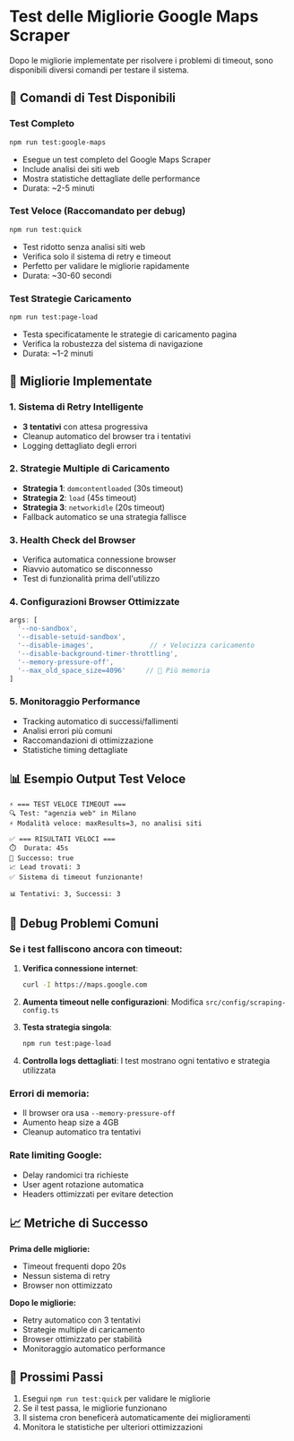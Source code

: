 # Test delle Migliorie Google Maps Scraper

Dopo le migliorie implementate per risolvere i problemi di timeout, sono disponibili diversi comandi per testare il sistema.

## 🚀 Comandi di Test Disponibili

### Test Completo
```bash
npm run test:google-maps
```
- Esegue un test completo del Google Maps Scraper
- Include analisi dei siti web
- Mostra statistiche dettagliate delle performance
- Durata: ~2-5 minuti

### Test Veloce (Raccomandato per debug)
```bash
npm run test:quick
```
- Test ridotto senza analisi siti web
- Verifica solo il sistema di retry e timeout
- Perfetto per validare le migliorie rapidamente
- Durata: ~30-60 secondi

### Test Strategie Caricamento
```bash
npm run test:page-load
```
- Testa specificatamente le strategie di caricamento pagina
- Verifica la robustezza del sistema di navigazione
- Durata: ~1-2 minuti

## 🔧 Migliorie Implementate

### 1. Sistema di Retry Intelligente
- **3 tentativi** con attesa progressiva
- Cleanup automatico del browser tra i tentativi
- Logging dettagliato degli errori

### 2. Strategie Multiple di Caricamento
- **Strategia 1**: `domcontentloaded` (30s timeout)
- **Strategia 2**: `load` (45s timeout)  
- **Strategia 3**: `networkidle` (20s timeout)
- Fallback automatico se una strategia fallisce

### 3. Health Check del Browser
- Verifica automatica connessione browser
- Riavvio automatico se disconnesso
- Test di funzionalità prima dell'utilizzo

### 4. Configurazioni Browser Ottimizzate
```javascript
args: [
  '--no-sandbox',
  '--disable-setuid-sandbox',
  '--disable-images',              // ⚡ Velocizza caricamento
  '--disable-background-timer-throttling',
  '--memory-pressure-off',
  '--max_old_space_size=4096'     // 🧠 Più memoria
]
```

### 5. Monitoraggio Performance
- Tracking automatico di successi/fallimenti
- Analisi errori più comuni
- Raccomandazioni di ottimizzazione
- Statistiche timing dettagliate

## 📊 Esempio Output Test Veloce

```
⚡ === TEST VELOCE TIMEOUT ===
🔍 Test: "agenzia web" in Milano
⚡ Modalità veloce: maxResults=3, no analisi siti

✅ === RISULTATI VELOCI ===
⏱️  Durata: 45s
🎯 Successo: true
📈 Lead trovati: 3
✅ Sistema di timeout funzionante!

📊 Tentativi: 3, Successi: 3
```

## 🐛 Debug Problemi Comuni

### Se i test falliscono ancora con timeout:

1. **Verifica connessione internet**:
   ```bash
   curl -I https://maps.google.com
   ```

2. **Aumenta timeout nelle configurazioni**:
   Modifica `src/config/scraping-config.ts`

3. **Testa strategia singola**:
   ```bash
   npm run test:page-load
   ```

4. **Controlla logs dettagliati**:
   I test mostrano ogni tentativo e strategia utilizzata

### Errori di memoria:
- Il browser ora usa `--memory-pressure-off`
- Aumento heap size a 4GB
- Cleanup automatico tra tentativi

### Rate limiting Google:
- Delay randomici tra richieste
- User agent rotazione automatica
- Headers ottimizzati per evitare detection

## 📈 Metriche di Successo

**Prima delle migliorie:**
- Timeout frequenti dopo 20s
- Nessun sistema di retry
- Browser non ottimizzato

**Dopo le migliorie:**
- Retry automatico con 3 tentativi
- Strategie multiple di caricamento
- Browser ottimizzato per stabilità
- Monitoraggio automatico performance

## 🎯 Prossimi Passi

1. Esegui `npm run test:quick` per validare le migliorie
2. Se il test passa, le migliorie funzionano
3. Il sistema cron beneficerà automaticamente dei miglioramenti
4. Monitora le statistiche per ulteriori ottimizzazioni
